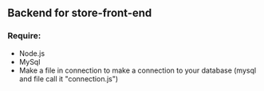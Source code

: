 ## Backend for store-front-end

### Require:

- Node.js
- MySql
- Make a file in connection to make a connection to your database (mysql and file call it "connection.js")